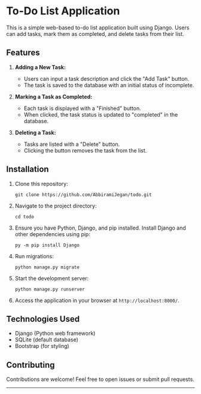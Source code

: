# To-Do List Application

This is a simple web-based to-do list application built using Django. Users can add tasks, mark them as completed, and delete tasks from their list.

## Features

1. **Adding a New Task:**
   - Users can input a task description and click the "Add Task" button.
   - The task is saved to the database with an initial status of incomplete.

2. **Marking a Task as Completed:**
   - Each task is displayed with a "Finished" button.
   - When clicked, the task status is updated to "completed" in the database.

3. **Deleting a Task:**
   - Tasks are listed with a "Delete" button.
   - Clicking the button removes the task from the list.

## Installation

1. Clone this repository:
   ```
   git clone https://github.com/AbbiramiJegan/todo.git
   ```

2. Navigate to the project directory:
   ```
   cd todo
   ```

3. Ensure you have Python, Django, and pip installed. Install Django and other dependencies using pip:
   ```
   py -m pip install Django
   ```

4. Run migrations:
   ```
   python manage.py migrate
   ```

5. Start the development server:
   ```
   python manage.py runserver
   ```

6. Access the application in your browser at `http://localhost:8000/`.

## Technologies Used

- Django (Python web framework)
- SQLite (default database)
- Bootstrap (for styling)

## Contributing

Contributions are welcome! Feel free to open issues or submit pull requests.

---
